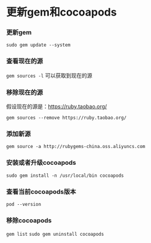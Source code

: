 
# 更新gem和cocoapods

### 更新gem

`sudo gem update --system`

### 查看现在的源

`gem sources -l` 可以获取到现在的源

### 移除现在的源

假设现在的源是：https://ruby.taobao.org/

`gem sources --remove https://ruby.taobao.org/`

### 添加新源

`gem source -a http://rubygems-china.oss.aliyuncs.com`

### 安装或者升级cocoapods

`sudo gem install -n /usr/local/bin cocoapods`

### 查看当前cocoapods版本

`pod --version`

### 移除cocoapods

`gem list`
`sudo gem uninstall cocoapods`

